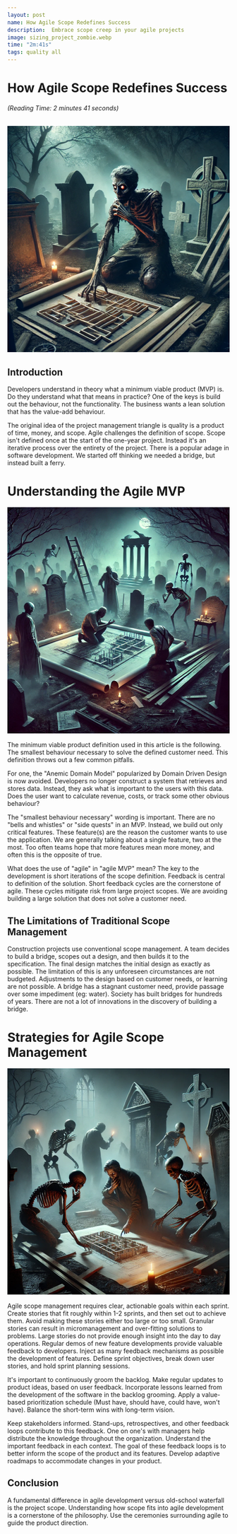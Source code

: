```yaml
---
layout: post
name: How Agile Scope Redefines Success
description:  Embrace scope creep in your agile projects
image: sizing_project_zombie.webp
time: "2m:41s"
tags: quality all
---
```


<div class="w-full text-center">
    <h1>How Agile Scope Redefines Success</h1>
    <h6>(Reading Time: 2 minutes 41 seconds)</h6>
</div>

<p align="center" width="100%">
    <img src="/assets/images/designer_zombie_2.webp"  alt="Designer Zombie 2" height="512" width="512" />
</p>  

## Introduction

Developers understand in theory what a minimum viable product (MVP) is. Do they understand what that means in practice? 
One of the keys is build out the behaviour, not the functionality. The business wants a lean solution that has the value-add 
behaviour.

The original idea of the project management triangle is quality is a product of time, money, and scope. Agile challenges 
the definition of scope. Scope isn't defined once at the start of the one-year project. Instead it's an iterative process 
over the entirety of the project. There is a popular adage in software development. We started off thinking we needed a 
bridge, but instead built a ferry.

<div class="w-full text-center">
    <h1>Understanding the Agile MVP</h1>
</div>

<p align="center" width="100%">
    <img src="/assets/images/designer_zombies_many.webp"  alt="Many Designer Zombie" height="512" width="512" />
</p>  

The minimum viable product definition used in this article is the following.  The smallest behaviour necessary to solve 
the defined customer need. This definition throws out a few common pitfalls.

For one, the "Anemic Domain Model" popularized by Domain Driven Design is now avoided. Developers no longer construct a 
system that retrieves and stores data. Instead, they ask what is important to the users with this data. Does the user 
want to calculate revenue, costs, or track some other obvious behaviour?

The "smallest behaviour necessary" wording is important. There are no "bells and whistles" or "side quests" in an MVP. 
Instead, we build out only critical features. These feature(s) are the  reason the customer wants to use the application. 
We are generally talking about a single feature, two at the most. Too often teams hope that more features mean more money, 
and often this is the opposite of true.

What does the use of "agile" in "agile MVP" mean? The key to the development is short iterations of the scope definition. 
Feedback is central to definition of the solution. Short feedback cycles are the cornerstone of agile. These cycles mitigate 
risk from large project scopes. We are avoiding building a large solution that does not solve a customer need.

## The Limitations of Traditional Scope Management

Construction projects use conventional scope management. A team decides to build a bridge, scopes out a design, and then 
builds it to the specification. The final design matches the initial design as exactly as possible. The limitation of this 
is any unforeseen circumstances are not  budgeted. Adjustments to the design based on customer needs, or learning are 
not possible. A bridge has a stagnant customer need, provide passage over some impediment (eg: water). Society has built 
bridges for hundreds of years. There are not a lot of innovations in the discovery of building a bridge.

<div class="w-full text-center">
    <h1>Strategies for Agile Scope Management</h1>
</div>

<p align="center" width="100%">
    <img src="/assets/images/designer_zombies_many_2.webp"  alt="Many Designer Zombie 2" height="512" width="512" />
</p>  

Agile scope management requires clear, actionable goals within each sprint. Create stories that fit roughly within 1-2 
sprints, and then set out to achieve them. Avoid making these stories either too large or too small. Granular stories 
can result in micromanagement and over-fitting solutions to problems. Large stories do not provide enough insight into 
the day to day operations. Regular demos of new feature developments provide valuable feedback to developers. Inject as 
many feedback mechanisms as possible the development of features. Define sprint objectives, break down user stories, and 
hold sprint planning sessions.

It's important to continuously groom the backlog. Make regular updates to product ideas, based on user feedback. Incorporate 
lessons learned from the development of the software in the backlog grooming. Apply a value-based prioritization schedule 
(Must have, should have, could have, won't have). Balance the short-term wins with long-term vision.

Keep stakeholders informed. Stand-ups, retrospectives, and other feedback loops contribute to this feedback. One on one's 
with managers help distribute the knowledge throughout the organization. Understand the important feedback in each context. 
The goal of these feedback loops is to better inform the scope of the product and its features. Develop adaptive roadmaps 
to accommodate changes in your product.

## Conclusion

A fundamental difference in agile development versus old-school waterfall is the project scope. Understanding how scope 
fits into agile development is a cornerstone of the philosophy. Use the ceremonies surrounding agile to guide the product 
direction.